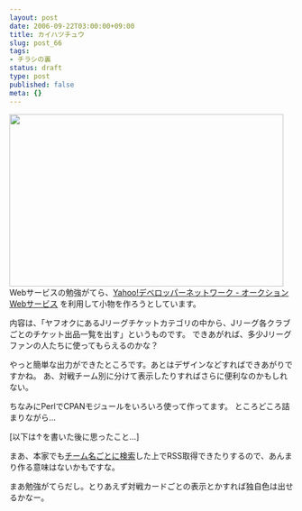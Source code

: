 ```yaml
---
layout: post
date: 2006-09-22T03:00:00+09:00
title: カイハツチュウ
slug: post_66
tags:
- チラシの裏
status: draft
type: post
published: false
meta: {}
---
```

<a href="http://wo.skr.jp/mt/J-League%20Tickets%20from%20Y%21%20Auctions%20urawa.html" onclick="window.open('http://wo.skr.jp/mt/J-League%20Tickets%20from%20Y%21%20Auctions%20urawa.html','popup','width=972,height=612,scrollbars=no,resizable=no,toolbar=no,directories=no,location=no,menubar=no,status=no,left=0,top=0'); return false"><img src="http://wo.skr.jp/mt/J-League%20Tickets%20from%20Y%21%20Auctions%20urawa-thumb.png" width="486" height="306" alt="" /></a>
Webサービスの勉強がてら、<a href="http://developer.yahoo.co.jp/auctions/" title="Yahoo!デベロッパーネットワーク - オークションWebサービス">Yahoo!デベロッパーネットワーク - オークションWebサービス</a> を利用して小物を作ろうとしています。

内容は、「ヤフオクにあるJリーグチケットカテゴリの中から、Jリーグ各クラブごとのチケット出品一覧を出す」というものです。
できあがれば、多少Jリーグファンの人たちに使ってもらえるのかな？

やっと簡単な出力ができたところです。あとはデザインなどすればできあがりですかね。
あ、対戦チーム別に分けて表示したりすればさらに便利なのかもしれない。

ちなみにPerlでCPANモジュールをいろいろ使って作ってます。
ところどころ詰まりながら…

<!--more-->
[以下は↑を書いた後に思ったこと…]

まあ、本家でも<a href="http://search5.auctions.yahoo.co.jp/search?sb=desc,cat&desc=fc%c5%ec%b5%fe+&cat=2084050693&auccat=2084050693&acc=jp&apg=&f=0x22&s1=end&o1=a&alocale=0jp&mode=0">チーム名ごとに検索</a>した上でRSS取得できたりするので、あんまり作る意味はないかもですな。

まあ勉強がてらだし。とりあえず対戦カードごとの表示とかすれば独自色は出せるかなー。
